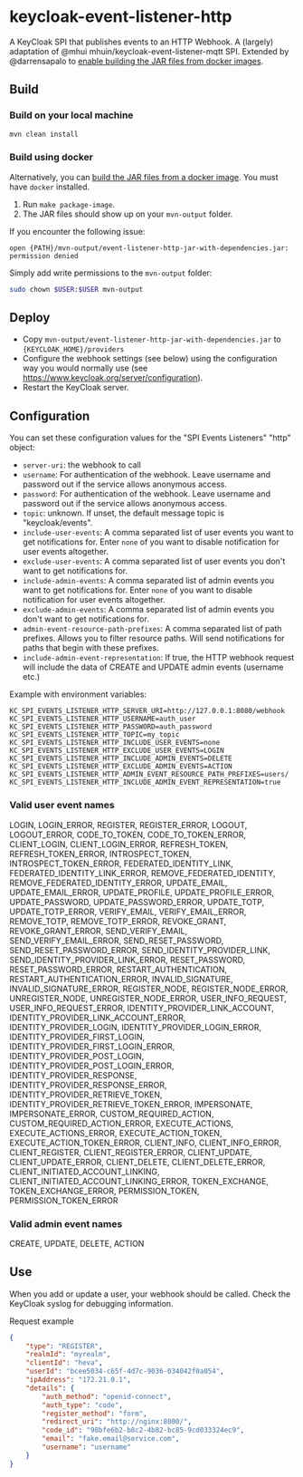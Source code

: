 # keycloak-event-listener-http

A KeyCloak SPI that publishes events to an HTTP Webhook.
A (largely) adaptation of @mhui mhuin/keycloak-event-listener-mqtt SPI.
Extended by @darrensapalo to [enable building the JAR files from docker images](https://sapalo.dev/2021/06/16/send-keycloak-webhook-events/).

## Build

### Build on your local machine

```sh
mvn clean install
```

### Build using docker

Alternatively, you can [build the JAR files from a docker image](https://sapalo.dev/2021/06/16/send-keycloak-webhook-events/). You must have `docker` installed.

1. Run `make package-image`.
2. The JAR files should show up on your `mvn-output` folder.

If you encounter the following issue:

```
open {PATH}/mvn-output/event-listener-http-jar-with-dependencies.jar: permission denied
```

Simply add write permissions to the `mvn-output` folder:

```sh
sudo chown $USER:$USER mvn-output
```

## Deploy

* Copy `mvn-output/event-listener-http-jar-with-dependencies.jar` to `{KEYCLOAK_HOME}/providers`
* Configure the webhook settings (see below) using the configuration way you would normally use (see https://www.keycloak.org/server/configuration).
* Restart the KeyCloak server.

## Configuration

You can set these configuration values for the "SPI Events Listeners" "http" object:

- `server-uri`: the webhook to call
- `username`: For authentication of the webhook. Leave username and password out if the service allows anonymous access.
- `password`: For authentication of the webhook. Leave username and password out if the service allows anonymous access.
- `topic`: unknown. If unset, the default message topic is "keycloak/events".
- `include-user-events`: A comma separated list of user events you want to get notifications for. Enter `none` of you want to disable notification for user events altogether.
- `exclude-user-events`: A comma separated list of user events you don't want to get notifications for.
- `include-admin-events`: A comma separated list of admin events you want to get notifications for. Enter `none` of you want to disable notification for user events altogether.
- `exclude-admin-events`: A comma separated list of admin events you don't want to get notifications for.
- `admin-event-resource-path-prefixes`: A comma separated list of path prefixes. Allows you to filter resource paths. Will send notifications for paths that begin with these prefixes.
- `include-admin-event-representation`: If true, the HTTP webhook request will include the data of CREATE and UPDATE admin events (username etc.)

Example with environment variables:

```
KC_SPI_EVENTS_LISTENER_HTTP_SERVER_URI=http://127.0.0.1:8080/webhook
KC_SPI_EVENTS_LISTENER_HTTP_USERNAME=auth_user
KC_SPI_EVENTS_LISTENER_HTTP_PASSWORD=auth_password
KC_SPI_EVENTS_LISTENER_HTTP_TOPIC=my_topic
KC_SPI_EVENTS_LISTENER_HTTP_INCLUDE_USER_EVENTS=none
KC_SPI_EVENTS_LISTENER_HTTP_EXCLUDE_USER_EVENTS=LOGIN
KC_SPI_EVENTS_LISTENER_HTTP_INCLUDE_ADMIN_EVENTS=DELETE
KC_SPI_EVENTS_LISTENER_HTTP_EXCLUDE_ADMIN_EVENTS=ACTION
KC_SPI_EVENTS_LISTENER_HTTP_ADMIN_EVENT_RESOURCE_PATH_PREFIXES=users/    
KC_SPI_EVENTS_LISTENER_HTTP_INCLUDE_ADMIN_EVENT_REPRESENTATION=true
```

### Valid user event names

LOGIN, LOGIN_ERROR, REGISTER, REGISTER_ERROR, LOGOUT, LOGOUT_ERROR, CODE_TO_TOKEN, CODE_TO_TOKEN_ERROR, CLIENT_LOGIN, CLIENT_LOGIN_ERROR, REFRESH_TOKEN, REFRESH_TOKEN_ERROR, INTROSPECT_TOKEN, INTROSPECT_TOKEN_ERROR, FEDERATED_IDENTITY_LINK, FEDERATED_IDENTITY_LINK_ERROR, REMOVE_FEDERATED_IDENTITY, REMOVE_FEDERATED_IDENTITY_ERROR, UPDATE_EMAIL, UPDATE_EMAIL_ERROR, UPDATE_PROFILE, UPDATE_PROFILE_ERROR, UPDATE_PASSWORD, UPDATE_PASSWORD_ERROR, UPDATE_TOTP, UPDATE_TOTP_ERROR, VERIFY_EMAIL, VERIFY_EMAIL_ERROR, REMOVE_TOTP, REMOVE_TOTP_ERROR, REVOKE_GRANT, REVOKE_GRANT_ERROR, SEND_VERIFY_EMAIL, SEND_VERIFY_EMAIL_ERROR, SEND_RESET_PASSWORD, SEND_RESET_PASSWORD_ERROR, SEND_IDENTITY_PROVIDER_LINK, SEND_IDENTITY_PROVIDER_LINK_ERROR, RESET_PASSWORD, RESET_PASSWORD_ERROR, RESTART_AUTHENTICATION, RESTART_AUTHENTICATION_ERROR, INVALID_SIGNATURE, INVALID_SIGNATURE_ERROR, REGISTER_NODE, REGISTER_NODE_ERROR, UNREGISTER_NODE, UNREGISTER_NODE_ERROR, USER_INFO_REQUEST, USER_INFO_REQUEST_ERROR, IDENTITY_PROVIDER_LINK_ACCOUNT, IDENTITY_PROVIDER_LINK_ACCOUNT_ERROR, IDENTITY_PROVIDER_LOGIN, IDENTITY_PROVIDER_LOGIN_ERROR, IDENTITY_PROVIDER_FIRST_LOGIN, IDENTITY_PROVIDER_FIRST_LOGIN_ERROR, IDENTITY_PROVIDER_POST_LOGIN, IDENTITY_PROVIDER_POST_LOGIN_ERROR, IDENTITY_PROVIDER_RESPONSE, IDENTITY_PROVIDER_RESPONSE_ERROR, IDENTITY_PROVIDER_RETRIEVE_TOKEN, IDENTITY_PROVIDER_RETRIEVE_TOKEN_ERROR, IMPERSONATE, IMPERSONATE_ERROR, CUSTOM_REQUIRED_ACTION, CUSTOM_REQUIRED_ACTION_ERROR, EXECUTE_ACTIONS, EXECUTE_ACTIONS_ERROR, EXECUTE_ACTION_TOKEN, EXECUTE_ACTION_TOKEN_ERROR, CLIENT_INFO, CLIENT_INFO_ERROR, CLIENT_REGISTER, CLIENT_REGISTER_ERROR, CLIENT_UPDATE, CLIENT_UPDATE_ERROR, CLIENT_DELETE, CLIENT_DELETE_ERROR, CLIENT_INITIATED_ACCOUNT_LINKING, CLIENT_INITIATED_ACCOUNT_LINKING_ERROR, TOKEN_EXCHANGE, TOKEN_EXCHANGE_ERROR, PERMISSION_TOKEN, PERMISSION_TOKEN_ERROR

### Valid admin event names

CREATE, UPDATE, DELETE, ACTION

## Use

When you add or update a user, your webhook should be called. Check the KeyCloak syslog for debugging information.

Request example

```json
{
    "type": "REGISTER",
    "realmId": "myrealm",
    "clientId": "heva",
    "userId": "bcee5034-c65f-4d7c-9036-034042f0a054",
    "ipAddress": "172.21.0.1", 
    "details": {
        "auth_method": "openid-connect",
        "auth_type": "code",
        "register_method": "form",
        "redirect_uri": "http://nginx:8000/",
        "code_id": "98bfe6b2-b8c2-4b82-bc85-9cd033324ec9",
        "email": "fake.email@service.com",
        "username": "username"
    }
}
```
